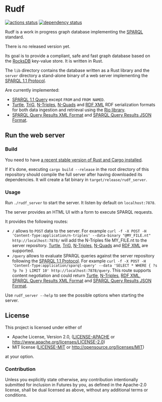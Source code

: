 Rudf
====

[![actions status](https://github.com/Tpt/rudf/workflows/build/badge.svg)](https://github.com/Tpt/rudf/actions)
[![dependency status](https://deps.rs/repo/github/Tpt/rudf/status.svg)](https://deps.rs/repo/github/Tpt/rudf)


Rudf is a work in progress graph database implementing the [SPARQL](https://www.w3.org/TR/sparql11-overview/) standard.

There is no released version yet.

Its goal is to provide a compliant, safe and fast graph database based on the [RocksDB](https://rocksdb.org/) key-value store.
It is written in Rust.

The `lib` directory contains the database written as a Rust library and the `server` directory a stand-alone binary of a web server implementing the [SPARQL 1.1 Protocol](https://www.w3.org/TR/sparql11-protocol/).

Are currently implemented:
* [SPARQL 1.1 Query](https://www.w3.org/TR/sparql11-query/) except `FROM` and `FROM NAMED`.
* [Turtle](https://www.w3.org/TR/turtle/), [TriG](https://www.w3.org/TR/trig/), [N-Triples](https://www.w3.org/TR/n-triples/), [N-Quads](https://www.w3.org/TR/n-quads/) and [RDF XML](https://www.w3.org/TR/rdf-syntax-grammar/) RDF serialization formats for both data ingestion and retrieval using the [Rio library](https://github.com/Tpt/rio).
* [SPARQL Query Results XML Format](http://www.w3.org/TR/rdf-sparql-XMLres/) and [SPARQL Query Results JSON Format](https://www.w3.org/TR/sparql11-results-json/).

## Run the web server

### Build
You need to have [a recent stable version of Rust and Cargo installed](https://www.rust-lang.org/tools/install).

If it's done, executing `cargo build --release` in the root directory of this repository should compile the full server after having downloaded its dependencies.
It will create a fat binary in `target/release/rudf_server`.

### Usage

Run `./rudf_server` to start the server. It listen by default on `localhost:7878`.

The server provides an HTML UI with a form to execute SPARQL requests.

It provides the following routes:
* `/` allows to `POST` data to the server.
  For example `curl -f -X POST -H 'Content-Type:application/n-triples' --data-binary "@MY_FILE.nt" http://localhost:7878/`
  will add the N-Triples file MY_FILE.nt to the server repository. [Turtle](https://www.w3.org/TR/turtle/), [TriG](https://www.w3.org/TR/trig/), [N-Triples](https://www.w3.org/TR/n-triples/), [N-Quads](https://www.w3.org/TR/n-quads/) and [RDF XML](https://www.w3.org/TR/rdf-syntax-grammar/) are supported.
* `/query` allows to evaluate SPARQL queries against the server repository following the [SPARQL 1.1 Protocol](https://www.w3.org/TR/sparql11-protocol/#query-operation).
  For example `curl -f -X POST -H 'Content-Type:application/sparql-query' --data 'SELECT * WHERE { ?s ?p ?o } LIMIT 10' http://localhost:7878/query`.
  This route supports content negotiation and could return [Turtle](https://www.w3.org/TR/turtle/), [N-Triples](https://www.w3.org/TR/n-triples/), [RDF XML](https://www.w3.org/TR/rdf-syntax-grammar/), [SPARQL Query Results XML Format](http://www.w3.org/TR/rdf-sparql-XMLres/) and [SPARQL Query Results JSON Format](https://www.w3.org/TR/sparql11-results-json/).


Use `rudf_server --help` to see the possible options when starting the server.



## License

This project is licensed under either of

 * Apache License, Version 2.0, ([LICENSE-APACHE](LICENSE-APACHE) or
   http://www.apache.org/licenses/LICENSE-2.0)
 * MIT license ([LICENSE-MIT](LICENSE-MIT) or
   http://opensource.org/licenses/MIT)
   
at your option.


### Contribution

Unless you explicitly state otherwise, any contribution intentionally submitted for inclusion in Futures by you, as defined in the Apache-2.0 license, shall be dual licensed as above, without any additional terms or conditions.
